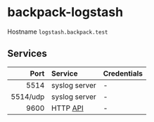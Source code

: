 # backpack-logstash

Hostname `logstash.backpack.test`

## Services

| Port | Service | Credentials
| ---: | :------ | :----------
| 5514 | syslog server | -
| 5514/udp | syslog server | -
| 9600 | HTTP [API](https://www.elastic.co/guide/en/logstash/current/monitoring-logstash.html) | -

